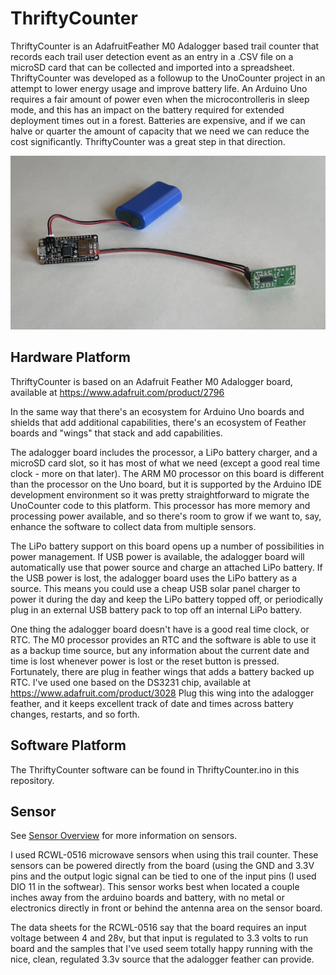 # ThriftyCounter

ThriftyCounter is an AdafruitFeather M0 Adalogger based trail counter that records each trail user detection event as an entry in a .CSV file on a 
microSD card that can be collected and imported into a spreadsheet. ThriftyCounter was developed as a followup to the UnoCounter project in an attempt to 
lower energy usage and improve battery life. An Arduino Uno requires a fair amount of power even when the microcontrolleris in sleep mode, and this
has an impact on the battery required for extended deployment times out in a forest. Batteries are expensive, and if we can halve or quarter the amount
of capacity that we need we can reduce the cost significantly. ThriftyCounter was a great step in that direction.

![ThriftyCounter assembled](/assets/images/ThriftyCounter.jpg)

## Hardware Platform

ThriftyCounter is based on an Adafruit Feather M0 Adalogger board, available at https://www.adafruit.com/product/2796 

In the same way that there's an ecosystem for Arduino Uno boards and shields that add additional capabilities, there's an ecosystem of Feather boards and "wings"
that stack and add capabilities. 

The adalogger board includes the processor, a LiPo battery charger, and a microSD card slot, so it has most of what we need (except a good real time clock - more on that
later). The ARM M0 processor on this board is different than the processor on the Uno board, but it is supported by the Arduino IDE development environment
so it was pretty straightforward to migrate the UnoCounter code to this platform. This processor has more memory and processing power available, and so there's
room to grow if we want to, say, enhance the software to collect data from multiple sensors.

The LiPo battery support on this board opens up a number of possibilities in power  management. If USB power is available, the adalogger board will 
automatically use that power source and charge an attached LiPo battery. If the USB power is lost, the adalogger board uses the LiPo battery as a source. 
This means you could use a cheap USB solar panel charger to power it during the day and keep the LiPo battery topped off, or periodically plug in an external USB
battery pack to top off an internal LiPo battery.

One thing the adalogger board doesn't have is a good real time clock, or RTC. The M0 processor provides an RTC and the software is able to use it as a backup
time source, but any information about the current date and time is lost 
whenever power is lost or the reset button is pressed. Fortunately, there are plug in feather wings that adds a battery backed up RTC. I've used one based on
the DS3231 chip, available at https://www.adafruit.com/product/3028 Plug this wing into the adalogger feather, and it keeps excellent track of date and times 
across battery changes, restarts, and so forth. 

## Software Platform

The ThriftyCounter software can be found in ThriftyCounter.ino in this repository.


## Sensor

See [Sensor Overview](SensorOverview.md) for more information on sensors.

I used RCWL-0516 microwave sensors when using this trail counter. These sensors can be powered directly from the board (using the GND and 3.3V pins 
and the output logic signal can be tied to one of the input pins (I used DIO 11 in the softwear). This sensor works best when located a couple inches 
away from the arduino boards and battery, with no metal or electronics directly in front or behind the antenna area on the sensor board.

The data sheets for the RCWL-0516 say that the board requires an input voltage between 4 and 28v, but that input is regulated to 3.3 volts to run board and the
samples that I've used seem totally happy running with the nice, clean, regulated 3.3v source that the adalogger feather can provide.




